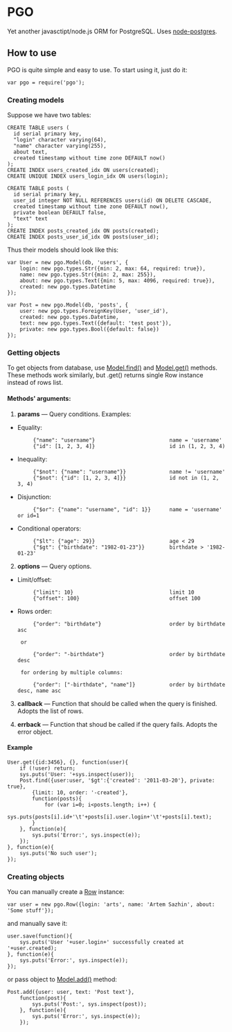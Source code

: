 # PGO

Yet another javasctipt/node.js ORM for PostgreSQL.
Uses [node-postgres](https://github.com/brianc/node-postgres).

## How to use

PGO is quite simple and easy to use. To start using it, just do it:

    var pgo = require('pgo');

### Creating models

Suppose we have two tables:

    CREATE TABLE users (
      id serial primary key,
      "login" character varying(64),
      "name" character varying(255),
      about text,
      created timestamp without time zone DEFAULT now()
    );
    CREATE INDEX users_created_idx ON users(created);
    CREATE UNIQUE INDEX users_login_idx ON users(login);

    CREATE TABLE posts (
      id serial primary key,
      user_id integer NOT NULL REFERENCES users(id) ON DELETE CASCADE,
      created timestamp without time zone DEFAULT now(),
      private boolean DEFAULT false,
      "text" text
    );
    CREATE INDEX posts_created_idx ON posts(created);
    CREATE INDEX posts_user_id_idx ON posts(user_id);

Thus their models should look like this:

    var User = new pgo.Model(db, 'users', {
        login: new pgo.types.Str({min: 2, max: 64, required: true}),
        name: new pgo.types.Str({min: 2, max: 255}),
        about: new pgo.types.Text({min: 5, max: 4096, required: true}),
        created: new pgo.types.Datetime
    });

    var Post = new pgo.Model(db, 'posts', {
        user: new pgo.types.ForeignKey(User, 'user_id'),
        created: new pgo.types.Datetime,
        text: new pgo.types.Text({default: 'test post'}),
        private: new pgo.types.Bool({default: false})
    });

### Getting objects

To get objects from database, use [Model.find()](https://github.com/artss/pgo/blob/master/lib/model.js#L105)
and [Model.get()](https://github.com/artss/pgo/blob/master/lib/model.js#L188) methods.
These methods work similarly, but .get() returns single Row instance instead of rows list.

#### Methods' arguments:

1. **params** — Query conditions. Examples:

 * Equality:

            {"name": "username"}                        name = 'username'
            {"id": [1, 2, 3, 4]}                        id in (1, 2, 3, 4)

 * Inequality:

            {"$not": {"name": "username"}}              name != 'username'
            {"$not": {"id": [1, 2, 3, 4]}}              id not in (1, 2, 3, 4)

 * Disjunction:

            {"$or": {"name": "username", "id": 1}}      name = 'username' or id=1

 * Conditional operators:

            {"$lt": {"age": 29}}                        age < 29
            {"$gt": {"birthdate": "1982-01-23"}}        birthdate > '1982-01-23'

2. **options** — Query options.

 * Limit/offset:

            {"limit": 10}                               limit 10
            {"offset": 100}                             offset 100

 * Rows order:

            {"order": "birthdate"}                      order by birthdate asc

        or

            {"order": "-birthdate"}                     order by birthdate desc

        for ordering by multiple columns:

            {"order": ["-birthdate", "name"]}           order by birthdate desc, name asc

3. **callback** — Function that should be called when the query is finished. Adopts the list of rows.

4. **errback** — Function that shoud be called if the query fails. Adopts the error object.

#### Example

    User.get({id:3456}, {}, function(user){
        if (!user) return;
        sys.puts('User: '+sys.inspect(user));
        Post.find({user:user, '$gt':{'created': '2011-03-20'}, private: true},
            {limit: 10, order: '-created'},
            function(posts){
                for (var i=0; i<posts.length; i++) {
                    sys.puts(posts[i].id+'\t'+posts[i].user.login+'\t'+posts[i].text);
            }
        }, function(e){
            sys.puts('Error:', sys.inspect(e));
        });
    }, function(e){
        sys.puts('No such user');
    });

### Creating objects

You can manually create a [Row](https://github.com/artss/pgo/blob/master/lib/model.js#L220) instance:

    var user = new pgo.Row({login: 'arts', name: 'Artem Sazhin', about: 'Some stuff'});

and manually save it:

    user.save(function(){
        sys.puts('User '+user.login+' successfully created at '+user.created);
    }, function(e){
        sys.puts('Error:', sys.inspect(e));
    });

or pass object to [Model.add()](https://github.com/artss/pgo/blob/master/lib/model.js#L202) method:

    Post.add({user: user, text: 'Post text'},
        function(post){
            sys.puts('Post:', sys.inspect(post));
        }, function(e){
            sys.puts('Error:', sys.inspect(e));
        });

